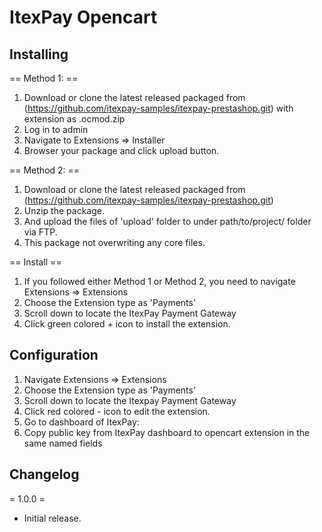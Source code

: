 # ItexPay Opencart

## Installing

== Method 1: ==
1. Download or clone the latest released packaged from (https://github.com/itexpay-samples/itexpay-prestashop.git) with extension as .ocmod.zip
2. Log in to admin
3. Navigate to Extensions => Installer
4. Browser your package and click upload button.


== Method 2: ==

1. Download or clone the latest released packaged from (https://github.com/itexpay-samples/itexpay-prestashop.git)
2. Unzip the package.
3. And upload the files of 'upload' folder to under path/to/project/ folder via FTP.
4. This package not overwriting any core files.

== Install ==

1. If you followed either Method 1 or Method 2, you need to navigate Extensions => Extensions
2. Choose the Extension type as 'Payments'
3. Scroll down to locate the ItexPay Payment Gateway
4. Click green colored + icon to install the extension.



## Configuration

1. Navigate Extensions => Extensions
2. Choose the Extension type as 'Payments'
3. Scroll down to locate the Itexpay Payment Gateway
4. Click red colored - icon to edit the extension.
5. Go to dashboard of ItexPay:
6. Copy public key  from ItexPay dashboard to opencart extension in the same named fields



## Changelog

= 1.0.0 =
* Initial release.
